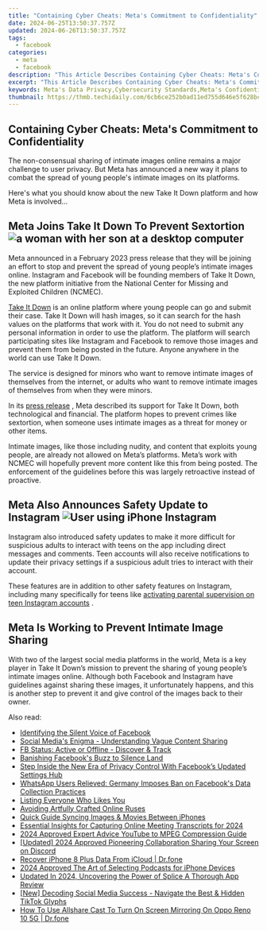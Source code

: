 ```yaml
---
title: "Containing Cyber Cheats: Meta's Commitment to Confidentiality"
date: 2024-06-25T13:50:37.757Z
updated: 2024-06-26T13:50:37.757Z
tags:
  - facebook
categories:
  - meta
  - facebook
description: "This Article Describes Containing Cyber Cheats: Meta's Commitment to Confidentiality"
excerpt: "This Article Describes Containing Cyber Cheats: Meta's Commitment to Confidentiality"
keywords: Meta's Data Privacy,Cybersecurity Standards,Meta's Confidential Policy,Cheat Prevention in Gaming,Online Secure Platforms,Meta Info Protection,Cyber Fair Play Strategy
thumbnail: https://thmb.techidaily.com/6cb6ce252b0ad11ed755d646e5f628bce768541280a5d0954fc83219a7cf15b8.jpg
---
```


## Containing Cyber Cheats: Meta's Commitment to Confidentiality

 The non-consensual sharing of intimate images online remains a major challenge to user privacy. But Meta has announced a new way it plans to combat the spread of young people's intimate images on its platforms.

 Here's what you should know about the new Take It Down platform and how Meta is involved...

## Meta Joins Take It Down To Prevent Sextortion ![a woman with her son at a desktop computer](https://static1.makeuseofimages.com/wordpress/wp-content/uploads/2022/11/parenta-control-featured.jpg)

 Meta announced in a February 2023 press release that they will be joining an effort to stop and prevent the spread of young people’s intimate images online. Instagram and Facebook will be founding members of Take It Down, the new platform initiative from the National Center for Missing and Exploited Children (NCMEC).

[Take It Down](https://takeitdown.ncmec.org/) is an online platform where young people can go and submit their case. Take It Down will hash images, so it can search for the hash values on the platforms that work with it. You do not need to submit any personal information in order to use the platform. The platform will search participating sites like Instagram and Facebook to remove those images and prevent them from being posted in the future. Anyone anywhere in the world can use Take It Down.

 The service is designed for minors who want to remove intimate images of themselves from the internet, or adults who want to remove intimate images of themselves from when they were minors.

 In its [press release](https://about.fb.com/news/2023/02/helping-prevent-the-spread-of-young-peoples-intimate-images-online/) , Meta described its support for Take It Down, both technological and financial. The platform hopes to prevent crimes like sextortion, when someone uses intimate images as a threat for money or other items.

 Intimate images, like those including nudity, and content that exploits young people, are already not allowed on Meta’s platforms. Meta’s work with NCMEC will hopefully prevent more content like this from being posted. The enforcement of the guidelines before this was largely retroactive instead of proactive.

## Meta Also Announces Safety Update to Instagram ![User using iPhone Instagram](https://static1.makeuseofimages.com/wordpress/wp-content/uploads/2023/02/theives-stealing-iphones-1.jpg)

 Instagram also introduced safety updates to make it more difficult for suspicious adults to interact with teens on the app including direct messages and comments. Teen accounts will also receive notifications to update their privacy settings if a suspicious adult tries to interact with their account.

 These features are in addition to other safety features on Instagram, including many specifically for teens like [activating parental supervision on teen Instagram accounts](https://www.makeuseof.com/instagram-how-to-activate-parental-supervision/) .

## Meta Is Working to Prevent Intimate Image Sharing

 With two of the largest social media platforms in the world, Meta is a key player in Take It Down’s mission to prevent the sharing of young people’s intimate images online. Although both Facebook and Instagram have guidelines against sharing these images, it unfortunately happens, and this is another step to prevent it and give control of the images back to their owner.


<ins class="adsbygoogle"
     style="display:block"
     data-ad-format="autorelaxed"
     data-ad-client="ca-pub-7571918770474297"
     data-ad-slot="1223367746"></ins>



<ins class="adsbygoogle"
     style="display:block"
     data-ad-client="ca-pub-7571918770474297"
     data-ad-slot="8358498916"
     data-ad-format="auto"
     data-full-width-responsive="true"></ins>

<span class="atpl-alsoreadstyle">Also read:</span>
<div><ul>
<li><a href="https://facebook.techidaily.com/identifying-the-silent-voice-of-facebook/"><u>Identifying the Silent Voice of Facebook</u></a></li>
<li><a href="https://facebook.techidaily.com/social-medias-enigma-understanding-vague-content-sharing/"><u>Social Media's Enigma - Understanding Vague Content Sharing</u></a></li>
<li><a href="https://facebook.techidaily.com/fb-status-active-or-offline-discover-and-track/"><u>FB Status: Active or Offline - Discover & Track</u></a></li>
<li><a href="https://facebook.techidaily.com/banishing-facebooks-buzz-to-silence-land/"><u>Banishing Facebook's Buzz to Silence Land</u></a></li>
<li><a href="https://facebook.techidaily.com/step-inside-the-new-era-of-privacy-control-with-facebooks-updated-settings-hub/"><u>Step Inside the New Era of Privacy Control With Facebook’s Updated Settings Hub</u></a></li>
<li><a href="https://facebook.techidaily.com/whatsapp-users-relieved-germany-imposes-ban-on-facebooks-data-collection-practices/"><u>WhatsApp Users Relieved: Germany Imposes Ban on Facebook's Data Collection Practices</u></a></li>
<li><a href="https://facebook.techidaily.com/listing-everyone-who-likes-you/"><u>Listing Everyone Who Likes You</u></a></li>
<li><a href="https://facebook.techidaily.com/avoiding-artfully-crafted-online-ruses/"><u>Avoiding Artfully Crafted Online Ruses</u></a></li>
<li><a href="https://extra-information.techidaily.com/quick-guide-syncing-images-and-movies-between-iphones/"><u>Quick Guide  Syncing Images & Movies Between iPhones</u></a></li>
<li><a href="https://screen-sharing-recording.techidaily.com/essential-insights-for-capturing-online-meeting-transcripts-for-2024/"><u>Essential Insights for Capturing Online Meeting Transcripts for 2024</u></a></li>
<li><a href="https://some-techniques.techidaily.com/2024-approved-expert-advice-youtube-to-mpeg-compression-guide/"><u>2024 Approved  Expert Advice  YouTube to MPEG Compression Guide</u></a></li>
<li><a href="https://discord-videos.techidaily.com/updated-2024-approved-pioneering-collaboration-sharing-your-screen-on-discord/"><u>[Updated] 2024 Approved  Pioneering Collaboration  Sharing Your Screen on Discord</u></a></li>
<li><a href="https://review-topics.techidaily.com/recover-iphone-8-plus-data-from-icloud-drfone-by-drfone-ios-data-recovery-ios-data-recovery/"><u>Recover iPhone 8 Plus Data From iCloud | Dr.fone</u></a></li>
<li><a href="https://article-helps.techidaily.com/2024-approved-the-art-of-selecting-podcasts-for-iphone-devices/"><u>2024 Approved  The Art of Selecting Podcasts for iPhone Devices</u></a></li>
<li><a href="https://video-creation-software.techidaily.com/updated-in-2024-uncovering-the-power-of-splice-a-thorough-app-review/"><u>Updated In 2024, Uncovering the Power of Splice A Thorough App Review</u></a></li>
<li><a href="https://tiktok-videos.techidaily.com/new-decoding-social-media-success-navigate-the-best-and-hidden-tiktok-glyphs/"><u>[New] Decoding Social Media Success - Navigate the Best & Hidden TikTok Glyphs</u></a></li>
<li><a href="https://screen-mirror.techidaily.com/how-to-use-allshare-cast-to-turn-on-screen-mirroring-on-oppo-reno-10-5g-drfone-by-drfone-android/"><u>How To Use Allshare Cast To Turn On Screen Mirroring On Oppo Reno 10 5G | Dr.fone</u></a></li>
</ul></div>
